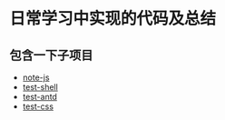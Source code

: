 # 日常学习中实现的代码及总结
## 包含一下子项目
* [note-js](https://github.com/Toge66/note-js)
* [test-shell](https://github.com/Toge66/test-shell)
* [test-antd](https://github.com/Toge66/test-antd)
* [test-css](https://github.com/Toge66/test-css)
